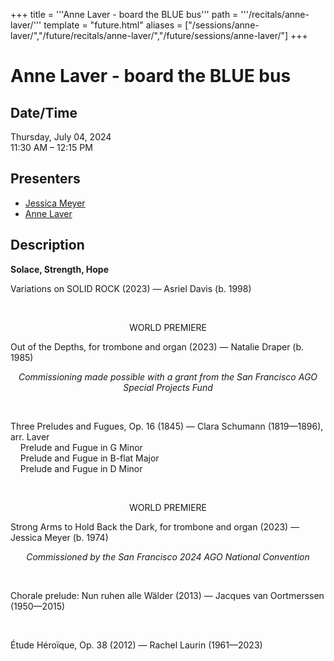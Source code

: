 +++
title = '''Anne Laver - board the BLUE bus'''
path = '''/recitals/anne-laver/'''
template = "future.html"
aliases = ["/sessions/anne-laver/","/future/recitals/anne-laver/","/future/sessions/anne-laver/"]
+++

<h1>Anne Laver - board the BLUE bus</h1>

<h2>Date/Time</h2>
<p>Thursday, July 04, 2024<br>
11:30 AM – 12:15 PM</p>
<h2>Presenters</h2>
<ul>
<li><a href="/composers/jessica-meyer/">Jessica Meyer</a></li>
<li><a href="/performers/anne-laver/">Anne Laver</a></li>
</ul>
<h2>Description</h2>

<div class="ag87-crtemvc-hsbk"><div class="css-vsf5of"><p class="carina-rte-public-DraftStyleDefault-block"><span style="font-weight: bold;">Solace, Strength, Hope</span></p><p class="carina-rte-public-DraftStyleDefault-block">Variations on SOLID ROCK (2023) — Asriel Davis (b. 1998)</p><p style="text-align:center;" class="carina-rte-public-DraftStyleDefault-block">&nbsp;</p><p style="text-align:center;" class="carina-rte-public-DraftStyleDefault-block">WORLD PREMIERE</p><p class="carina-rte-public-DraftStyleDefault-block">Out of the Depths, for trombone and organ (2023) — Natalie Draper (b. 1985)&nbsp;</p><p style="text-align:center;" class="carina-rte-public-DraftStyleDefault-block"><span style="font-style: italic;">Commissioning made possible with a grant from the San Francisco AGO Special Projects Fund</span></p><p class="carina-rte-public-DraftStyleDefault-block">&nbsp;</p><p class="carina-rte-public-DraftStyleDefault-block">Three Preludes and Fugues, Op. 16 (1845) — Clara Schumann (1819—1896), arr. Laver<br>&nbsp; &nbsp; Prelude and Fugue in G Minor<br>&nbsp; &nbsp; Prelude and Fugue in B-flat Major<br>&nbsp; &nbsp; Prelude and Fugue in D Minor</p><p class="carina-rte-public-DraftStyleDefault-block">&nbsp;</p><p style="text-align:center;" class="carina-rte-public-DraftStyleDefault-block">WORLD PREMIERE</p><p class="carina-rte-public-DraftStyleDefault-block">Strong Arms to Hold Back the Dark, for trombone and organ (2023) — Jessica Meyer (b. 1974)</p><p style="text-align:center;" class="carina-rte-public-DraftStyleDefault-block"><span style="font-style: italic;">Commissioned by the San Francisco 2024 AGO National Convention</span></p><p style="text-align:center;" class="carina-rte-public-DraftStyleDefault-block">&nbsp;</p><p class="carina-rte-public-DraftStyleDefault-block">Chorale prelude: Nun ruhen alle Wälder (2013) — Jacques van Oortmerssen (1950—2015)</p><p class="carina-rte-public-DraftStyleDefault-block">&nbsp;</p><p class="carina-rte-public-DraftStyleDefault-block">Étude Héroïque, Op. 38 (2012) — Rachel Laurin (1961—2023)</p></div></div>


